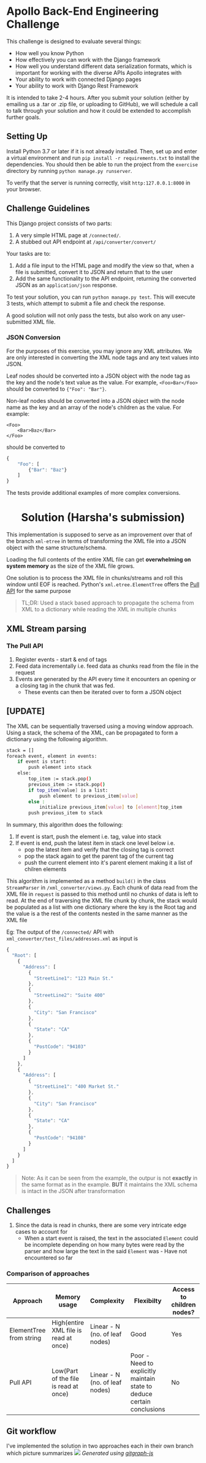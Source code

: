 # Apollo Back-End Engineering Challenge

This challenge is designed to evaluate several things:
 - How well you know Python
 - How effectively you can work with the Django framework
 - How well you understand different data serialization formats, which is important for working with the diverse APIs Apollo integrates with
 - Your ability to work with connected Django pages
 - Your ability to work with Django Rest Framework
 
It is intended to take 2-4 hours. After you submit your solution (either by emailing us a .tar or .zip file, or uploading to GitHub), we will schedule a call to talk through your solution and how it could be extended to accomplish further goals.
 
## Setting Up

Install Python 3.7 or later if it is not already installed. Then, set up and enter a virtual environment and run `pip install -r requirements.txt` to install the dependencies. You should then be able to run the project from the `exercise` directory by running `python manage.py runserver`.

To verify that the server is running correctly, visit `http:127.0.0.1:8000` in your browser.

## Challenge Guidelines

This Django project consists of two parts:
1. A very simple HTML page at `/connected/`.
2. A stubbed out API endpoint at `/api/converter/convert/`

Your tasks are to:
1. Add a file input to the HTML page and modify the view so that, when a file is submitted, convert it to JSON and return that to the user
2. Add the same functionality to the API endpoint, returning the converted JSON as an `application/json` response.

To test your solution, you can run `python manage.py test`. This will execute 3 tests, which attempt to submit a file and check the response.

A good solution will not only pass the tests, but also work on any user-submitted XML file.

### JSON Conversion

For the purposes of this exercise, you may ignore any XML attributes. We are only interested in converting the XML node tags and any text values into JSON.

Leaf nodes should be converted into a JSON object with the node tag as the key and the node's text value as the value. For example, `<Foo>Bar</Foo>` should be converted to `{"Foo": "Bar"}`.

Non-leaf nodes should be converted into a JSON object with the node name as the key and an array of the node's children as the value. For example:
```
<Foo>
    <Bar>Baz</Bar>
</Foo>
```
should be converted to
```javascript
{
    "Foo": [
        {"Bar": "Baz"}
    ]
}
```

The tests provide additional examples of more complex conversions.

<h1 align="center">Solution (Harsha's submission)</h1>

This implementation is supposed to serve as an improvement over that of the branch `xml-etree` in terms of transforming
 the XML file into a JSON object with the same structure/schema.

Loading the full contents of the entire XML file can get **overwhelming on system memory** as the size of the XML file grows.

One solution is to process the XML file in chunks/streams and roll this window until EOF is reached. Python's
 `xml.etree.ElementTree` offers the [Pull API](https://docs.python.org/3/library/xml.etree.elementtree.html#pull-api-for-non-blocking-parsing) for the same purpose 


>TL;DR: Used a stack based approach to propagate the schema from XML to a dictionary while reading the XML in multiple chunks
 
## XML Stream parsing

### The Pull API
1. Register events - start & end of tags
2. Feed data incrementally i.e. feed data as chunks read from the file in the request
3. Events are generated by the API every time it encounters an opening or a closing tag in the chunk that was fed.
    * These events can then be iterated over to form a JSON object
## [UPDATE]
The XML can be sequentially traversed using a moving window approach. Using a stack, the schema of the XML, can be propagated
to form a dictionary using the following algorithm. 

```bash
stack = []
foreach event, element in events:
    if event is start:
        push element into stack
    else:
        top_item := stack.pop()
        previous_item := stack.pop()
        if top_item[value] is a list:
            push element to previous_item[value]
        else :
            initialize previous_item[value] to [element]top_item
        push previous_item to stack
```
In summary, this algorithm does the following:
1. If event is start, push the element i.e. tag, value into stack
2. If event is end, push the latest item in stack one level below i.e.
    * pop the latest item and verify that the closing tag is correct
    * pop the stack again to get the parent tag of the current tag
    * push the current element into it's parent element making it a list of chilren elements
    
This algorithm is implemented as a method `build()` in the class `StreamParser` in `/xml_converter/views.py`.
Each chunk of data read from the XML file in `request` is passed to this method until no chunks of data is left to read.
At the end of traversing the XML file chunk by chunk, the stack would be populated as a list with one dictionary where the 
key is the Root tag and the value is a the rest of the contents nested in the same manner as the XML file

Eg: The output of the `/connected/` API with `xml_converter/test_files/addresses.xml` as input is
```javascript
{
  "Root": [
    {
      "Address": [
        {
          "StreetLine1": "123 Main St."
        },
        {
          "StreetLine2": "Suite 400"
        },
        {
          "City": "San Francisco"
        },
        {
          "State": "CA"
        },
        {
          "PostCode": "94103"
        }
      ]
    },
    {
      "Address": [
        {
          "StreetLine1": "400 Market St."
        },
        {
          "City": "San Francisco"
        },
        {
          "State": "CA"
        },
        {
          "PostCode": "94108"
        }
      ]
    }
  ]
}
```

> Note: As it can be seen from the example, the outpur is not **exactly** in the same format as in the example.
>**BUT** it maintains the XML schema is intact in the JSON after transformation

## Challenges
1. Since the data is read in chunks, there are some very intricate edge cases to account for
    * When a start event is raised, the text in the associated `Element` could be incomplete depending on how many bytes were
    read by the parser and how large the text in the said `Element` was - Have not encountered so far
    
### Comparison of approaches

Approach|Memory usage|Complexity|Flexibilty|Access to children nodes?|Schema derived?
---|---|---|---|---|---
ElementTree from string|High(entire XML file is read at once)|Linear - N (no. of leaf nodes)|Good|Yes|Yes
Pull API|Low(Part of the file is read at once)|Linear - N (no. of leaf nodes)|Poor - Need to explicitly maintain state to deduce certain conclusions|No|No

## Git workflow
I've implemented the solution in two approaches each in their own branch which picture summarizes 
![](./branch-workflow.png)
*Generated using [gitgraph-js](https://github.com/nicoespeon/gitgraph.js/tree/master/packages/gitgraph-js)*